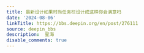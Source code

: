 ```yaml
---
title: 最新设计如果时尚任务栏设计成这样你会满意吗
date: '2024-08-06'
linkTitle: https://bbs.deepin.org/en/post/276111
source: deepin_bbs
description:  星海 
disable_comments: true
---
```


